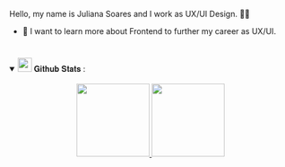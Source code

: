 Hello, my name is Juliana Soares and I work as UX/UI Design. 👩‍💻

- 🌱 I want to learn more about Frontend to further my career as UX/UI.


#

<details open="">
  <summary>
    <img src="https://media.giphy.com/media/ZOKhyP4ai1guMHhwFB/giphy.gif" height="25">
    <span> 𝐆𝐢𝐭𝐡𝐮𝐛 𝐒𝐭𝐚𝐭𝐬 : </span>
  </summary>
  <br>

<div align="center">
  <a href="https://github.com/nadiacoelhoc">
  <img height="130em" src="https://github-readme-stats.vercel.app/api?username=julianassoa&show_icons=true&theme=dracula&include_all_commits=true&count_private=true"/>
  <img height="130em" src="https://github-readme-stats.vercel.app/api/top-langs/?username=julianassoa&layout=compact&langs_count=7&theme=dracula"/>
</div>

 #   
